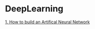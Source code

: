 # DeepLearning
 
[1. How to build an Artifical Neural Network](https://github.com/ankitk2109/DeepLearning/tree/master/Building%20Artificial%20Neural%20Network)
